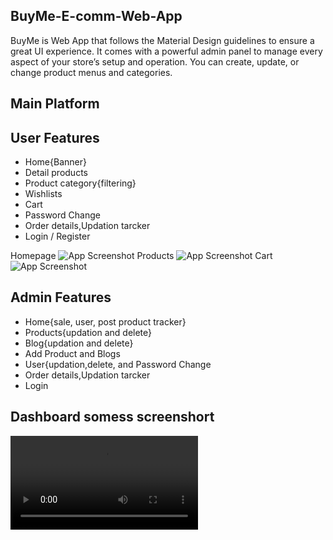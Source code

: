## BuyMe-E-comm-Web-App

BuyMe is Web App that follows the Material Design guidelines to ensure a great UI experience. It comes with a powerful admin panel to manage every aspect of your store’s setup and operation. You can create, update, or change product menus and categories.</p>

## Main Platform

## User Features
- Home{Banner}
- Detail products
- Product category{filtering}
- Wishlists
- Cart
- Password Change
- Order details,Updation tarcker
- Login / Register

Homepage
![App Screenshot](https://i.postimg.cc/PrLFy6w6/image1.png)
Products
![App Screenshot](https://i.postimg.cc/tRwvJLSX/Image3.png)
Cart
![App Screenshot](https://i.postimg.cc/ZR9gDZ7M/Cart.png)



## Admin Features

- Home{sale, user, post product tracker}
- Products{updation and delete}
- Blog{updation and delete}
- Add Product and Blogs
- User{updation,delete, and Password Change
- Order details,Updation tarcker
- Login

## Dashboard somess screenshort



<video src="/BuyMe Tour.wmvs"></video>
